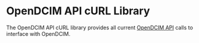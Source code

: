 # OpenDCIM API cURL Library

The OpenDCIM API cURL library provides all current [OpenDCIM API](https://wiki.opendcim.org/wiki/index.php/API) calls to interface with OpenDCIM.
